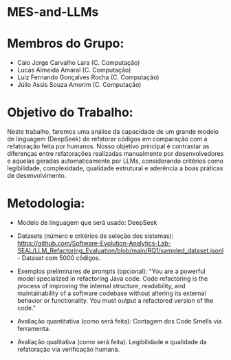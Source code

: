 # MES-and-LLMs

# Membros do Grupo:

 - Caio Jorge Carvalho Lara (C. Computação)
 - Lucas Almeida Amaral (C. Computação)
 - Luiz Fernando Gonçalves Rocha (C. Computação)
 - Júlio Assis Souza Amorim (C. Computação)

# Objetivo do Trabalho:

 Neste trabalho, faremos uma análise da capacidade de um grande modelo de linguagem (DeepSeek) de refatorar códigos em comparação com a refatoração feita por humanos. Nosso objetivo principal é contrastar as diferenças entre refatorações realizadas manualmente por desenvolvedores e aquelas geradas automaticamente por LLMs, considerando critérios como legibilidade, complexidade, qualidade estrutural e aderência a boas práticas de desenvolvimento. 

# Metodologia:

- Modelo de linguagem que será usado: DeepSeek

- Datasets (número e critérios de seleção dos sistemas): https://github.com/Software-Evolution-Analytics-Lab-SEAL/LLM_Refactoring_Evaluation/blob/main/RQ1/sampled_dataset.jsonl - Dataset com 5000 códigos.

- Exemplos preliminares de prompts (opcional): "You are a powerful model specialized in refactoring Java code. Code refactoring is the process of improving the internal structure, readability, and maintainability of a software codebase without altering its external behavior or functionality. You must output a refactored version of the code."

- Avaliação quantitativa (como será feita): Contagem dos Code Smells via ferramenta.

- Avaliação qualitativa (como será feita): Legibilidade e qualidade da refatoração via verificação humana.

